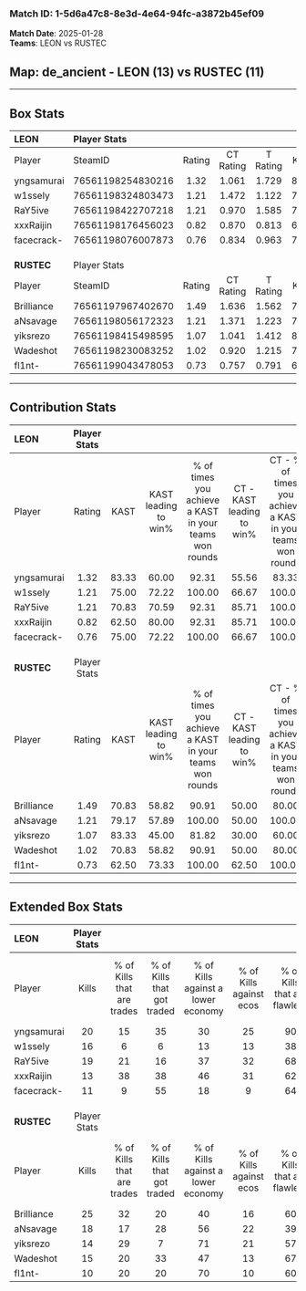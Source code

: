 ### Match ID: 1-5d6a47c8-8e3d-4e64-94fc-a3872b45ef09  
**Match Date**: 2025-01-28  
**Teams**: LEON vs RUSTEC  

## **Map**: de_ancient - LEON (13) vs RUSTEC (11)  
---  

## Box Stats  

| **LEON**   | Player Stats      |        |           |          |       |       |       |         |        |      |     |
| :- | :- | :-: | :-: | :-: | :-: | :-: | :-: | :-: | :-: | :-: | :-: |
| Player     | SteamID           | Rating | CT Rating | T Rating | KAST  |  ADR  | Kills | Assists | Deaths | K/D  | HS% |
| yngsamurai | 76561198254830216 |  1.32  |   1.061   |  1.729   | 83.33 | 77.2  |  20   |    4    |   15   | 1.33 | 15  |
| w1ssely    | 76561198324803473 |  1.21  |   1.472   |  1.122   | 75.00 | 88.3  |  16   |    7    |   13   | 1.23 | 50  |
| RaY5ive    | 76561198422707218 |  1.21  |   0.970   |  1.585   | 70.83 | 93.4  |  19   |    6    |   17   | 1.12 | 57  |
| xxxRaijin  | 76561198176456023 |  0.82  |   0.870   |  0.813   | 62.50 | 63.7  |  13   |    7    |   18   | 0.72 | 46  |
| facecrack- | 76561198076007873 |  0.76  |   0.834   |  0.963   | 75.00 | 50.9  |  11   |    4    |   19   | 0.58 | 45  |
|            |                   |        |           |          |       |       |       |         |        |      |     |
|            |                   |        |           |          |       |       |       |         |        |      |     |
|            |                   |        |           |          |       |       |       |         |        |      |     |
| **RUSTEC** | Player Stats      |        |           |          |       |       |       |         |        |      |     |
| Player     | SteamID           | Rating | CT Rating | T Rating | KAST  |  ADR  | Kills | Assists | Deaths | K/D  | HS% |
| Brilliance | 76561197967402670 |  1.49  |   1.636   |  1.562   | 70.83 | 113.5 |  25   |    5    |   17   | 1.47 | 52  |
| aNsavage   | 76561198056172323 |  1.21  |   1.371   |  1.223   | 79.17 | 78.2  |  18   |    6    |   16   | 1.13 | 33  |
| yiksrezo   | 76561198415498595 |  1.07  |   1.041   |  1.412   | 83.33 | 72.0  |  14   |    5    |   16   | 0.88 | 71  |
| Wadeshot   | 76561198230083252 |  1.02  |   0.920   |  1.215   | 70.83 | 69.0  |  15   |    4    |   15   | 1.00 | 33  |
| fl1nt-     | 76561199043478053 |  0.73  |   0.757   |  0.791   | 62.50 | 46.1  |  10   |    9    |   15   | 0.67 | 40  |
---  

## Contribution Stats  

| **LEON**   | Player Stats |       |                      |                                                        |                           |                                                             |                          |                                                            |
| :- | :-: | :-: | :-: | :-: | :-: | :-: | :-: | :-: |
| Player     |    Rating    | KAST  | KAST leading to win% | % of times you achieve a KAST in your teams won rounds | CT - KAST leading to win% | CT - % of times you achieve a KAST in your teams won rounds | T - KAST leading to win% | T - % of times you achieve a KAST in your teams won rounds |
| yngsamurai |     1.32     | 83.33 |        60.00         |                         92.31                          |           55.56           |                            83.33                            |          63.64           |                           100.00                           |
| w1ssely    |     1.21     | 75.00 |        72.22         |                         100.00                         |           66.67           |                           100.00                            |          77.78           |                           100.00                           |
| RaY5ive    |     1.21     | 70.83 |        70.59         |                         92.31                          |           85.71           |                           100.00                            |          60.00           |                           85.71                            |
| xxxRaijin  |     0.82     | 62.50 |        80.00         |                         92.31                          |           85.71           |                           100.00                            |          75.00           |                           85.71                            |
| facecrack- |     0.76     | 75.00 |        72.22         |                         100.00                         |           66.67           |                           100.00                            |          77.78           |                           100.00                           |
|            |              |       |                      |                                                        |                           |                                                             |                          |                                                            |
|            |              |       |                      |                                                        |                           |                                                             |                          |                                                            |
|            |              |       |                      |                                                        |                           |                                                             |                          |                                                            |
| **RUSTEC** | Player Stats |       |                      |                                                        |                           |                                                             |                          |                                                            |
| Player     |    Rating    | KAST  | KAST leading to win% | % of times you achieve a KAST in your teams won rounds | CT - KAST leading to win% | CT - % of times you achieve a KAST in your teams won rounds | T - KAST leading to win% | T - % of times you achieve a KAST in your teams won rounds |
| Brilliance |     1.49     | 70.83 |        58.82         |                         90.91                          |           50.00           |                            80.00                            |          66.67           |                           100.00                           |
| aNsavage   |     1.21     | 79.17 |        57.89         |                         100.00                         |           50.00           |                           100.00                            |          66.67           |                           100.00                           |
| yiksrezo   |     1.07     | 83.33 |        45.00         |                         81.82                          |           30.00           |                            60.00                            |          60.00           |                           100.00                           |
| Wadeshot   |     1.02     | 70.83 |        58.82         |                         90.91                          |           50.00           |                            80.00                            |          66.67           |                           100.00                           |
| fl1nt-     |     0.73     | 62.50 |        73.33         |                         100.00                         |           62.50           |                           100.00                            |          85.71           |                           100.00                           |
---  

## Extended Box Stats  

| **LEON**   | Player Stats |                            |                            |                                    |                         |                              |                                 |        |                             |                                     |                          |                               |                            |
| :- | :-: | :-: | :-: | :-: | :-: | :-: | :-: | :-: | :-: | :-: | :-: | :-: | :-: |
| Player     |    Kills     | % of Kills that are trades | % of Kills that got traded | % of Kills against a lower economy | % of Kills against ecos | % of Kills that are flawless | % of Kills that are close duels | Deaths | % of Deaths that get traded | % of Deaths against a lower economy | % of Deaths against ecos | % of Deaths that are flawless | % of Deaths that are close |
| yngsamurai |      20      |             15             |             35             |                 30                 |           25            |              90              |                0                |   15   |             20              |                  7                  |            7             |              60               |             0              |
| w1ssely    |      16      |             6              |             6              |                 13                 |           13            |              38              |               13                |   13   |             31              |                  8                  |            0             |              38               |             8              |
| RaY5ive    |      19      |             21             |             16             |                 37                 |           32            |              68              |               11                |   17   |             24              |                 18                  |            12            |              47               |             6              |
| xxxRaijin  |      13      |             38             |             38             |                 46                 |           31            |              62              |               15                |   18   |              6              |                 11                  |            11            |              50               |             6              |
| facecrack- |      11      |             9              |             55             |                 18                 |            9            |              64              |                0                |   19   |             32              |                 11                  |            11            |              84               |             0              |
|            |              |                            |                            |                                    |                         |                              |                                 |        |                             |                                     |                          |                               |                            |
|            |              |                            |                            |                                    |                         |                              |                                 |        |                             |                                     |                          |                               |                            |
|            |              |                            |                            |                                    |                         |                              |                                 |        |                             |                                     |                          |                               |                            |
| **RUSTEC** | Player Stats |                            |                            |                                    |                         |                              |                                 |        |                             |                                     |                          |                               |                            |
| Player     |    Kills     | % of Kills that are trades | % of Kills that got traded | % of Kills against a lower economy | % of Kills against ecos | % of Kills that are flawless | % of Kills that are close duels | Deaths | % of Deaths that get traded | % of Deaths against a lower economy | % of Deaths against ecos | % of Deaths that are flawless | % of Deaths that are close |
| Brilliance |      25      |             32             |             20             |                 40                 |           16            |              60              |                4                |   17   |             29              |                 41                  |            12            |              76               |             6              |
| aNsavage   |      18      |             17             |             28             |                 56                 |           22            |              39              |                6                |   16   |             31              |                 38                  |            13            |              75               |             6              |
| yiksrezo   |      14      |             29             |             7              |                 71                 |           21            |              57              |                0                |   16   |             44              |                 25                  |            13            |              63               |             6              |
| Wadeshot   |      15      |             20             |             33             |                 47                 |           13            |              67              |                7                |   15   |             20              |                 33                  |            13            |              60               |             13             |
| fl1nt-     |      10      |             20             |             20             |                 70                 |           10            |              60              |                0                |   15   |             13              |                 27                  |            7             |              67               |             7              |

